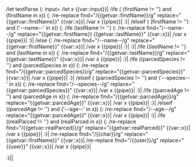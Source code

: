/let textParse {: input=
	/let x {{var::input}}|
	/ife ( (firstName != '') and (firstName in x)) {:
		/re-replace find="/{{getvar::firstName}}/g" replace="{\{getvar::firstName}}" {{var::x}}|
		/var x {{pipe}}|
	:}|
	/elseif ( (firstName != '') and ('--name--' in x)) {:
		/ife (lastName != '') {:
			/re-replace find="/--name--/g" replace="{\{getvar::firstName}} {\{getvar::lastName}}" {{var::x}}|
			/var x {{pipe}}|
		:}|
		/else {:
			/re-replace find="/--name--/g" replace="{\{getvar::firstName}}" {{var::x}}|
			/var x {{pipe}}|
		:}|
	:}|
	/ife ((lastName != '') and (lastName in x)) {:
		/re-replace find="/{{getvar::lastName}}/g" replace="{\{getvar::lastName}}" {{var::x}}|
		/var x {{pipe}}|
	:}|
	/ife ((parcedSpecies != '') and (parcedSpecies in x)) {:
		/re-replace find="/{{getvar::parcedSpecies}}/g" replace="{\{getvar::parcedSpecies}}" {{var::x}}|
		/var x {{pipe}}|
	:}|
	/elseif ( (parcedSpecies != '') and ('--species--' in x)) {:
		/re-replace find="/--species--/g" replace="{\{getvar::parcedSpecies}}" {{var::x}}|
		/var x {{pipe}}|
	:}|
	/ife ((parcedAge != '') and (parcedAge in x)) {:
		/re-replace find="/{{getvar::parcedAge}}/g" replace="{\{getvar::parcedAge}}" {{var::x}}|
		/var x {{pipe}}|
	:}|
	/elseif ((parcedAge != '') and ('--age--' in x)) {:
		/re-replace find="/--age--/g" replace="{\{getvar::parcedAge}}" {{var::x}}|
		/var x {{pipe}}|
	:}|
	/ife ((realParced != '') and (realParced in x)) {:
		/re-replace find="/{{getvar::realParced}}/g" replace="{\{getvar::realParced}}" {{var::x}}|
		/var x {{pipe}}|
	:}|
	/re-replace find="/{{char}}/g" replace="{\{getvar::firstName}}" {{var::x}}|
	/re-replace find="/{{user}}/g" replace="{\{user}}" {{var::x}}|
	/var x {{pipe}}|
	
:}||